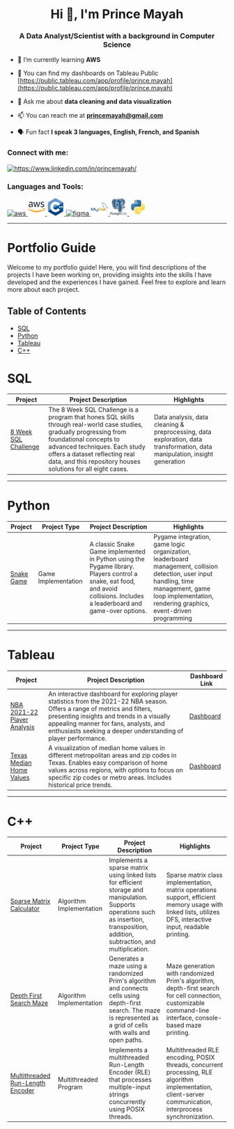 <h1 align="center">Hi 👋, I'm Prince Mayah</h1>
<h3 align="center">A Data Analyst/Scientist with a background in Computer Science</h3>

- 🌱 I’m currently learning **AWS**

- 🔭 You can find my dashboards on Tableau Public [https://public.tableau.com/app/profile/prince.mayah](https://public.tableau.com/app/profile/prince.mayah)

- 💬 Ask me about **data cleaning and data visualization**

- 📫 You can reach me at **princemayah@gmail.com**

- 🗣️ Fun fact **I speak 3 languages, English, French, and Spanish**

<h3 align="left">Connect with me:</h3>
<p align="left">
<a href="https://www.linkedin.com/in/princemayah" target="blank"><img align="center" src="https://raw.githubusercontent.com/rahuldkjain/github-profile-readme-generator/master/src/images/icons/Social/linked-in-alt.svg" alt="https://www.linkedin.com/in/princemayah/" height="30" width="40" /></a>
</p>

<h3 align="left">Languages and Tools:</h3>
<p align="left"> <a href="https://www.tableau.com" target="_blank" rel="noreferrer"> <img src="https://www.tableau.com/sites/default/files/2022-04/TableauLogo_RGB.png" alt="aws" width="90" height="30"/> </a> <a href="https://aws.amazon.com" target="_blank" rel="noreferrer"> <img src="https://raw.githubusercontent.com/devicons/devicon/master/icons/amazonwebservices/amazonwebservices-original-wordmark.svg" alt="aws" width="40" height="40"/> </a> <a href="https://www.w3schools.com/cpp/" target="_blank" rel="noreferrer"> <img src="https://raw.githubusercontent.com/devicons/devicon/master/icons/cplusplus/cplusplus-original.svg" alt="cplusplus" width="40" height="40"/> </a> <a href="https://www.figma.com/" target="_blank" rel="noreferrer"> <img src="https://www.vectorlogo.zone/logos/figma/figma-icon.svg" alt="figma" width="40" height="40"/> </a> <a href="https://www.mysql.com/" target="_blank" rel="noreferrer"> <img src="https://raw.githubusercontent.com/devicons/devicon/master/icons/mysql/mysql-original-wordmark.svg" alt="mysql" width="40" height="40"/> </a> <a href="https://www.postgresql.org" target="_blank" rel="noreferrer"> <img src="https://raw.githubusercontent.com/devicons/devicon/master/icons/postgresql/postgresql-original-wordmark.svg" alt="postgresql" width="40" height="40"/> </a> <a href="https://www.python.org" target="_blank" rel="noreferrer"> <img src="https://raw.githubusercontent.com/devicons/devicon/master/icons/python/python-original.svg" alt="python" width="40" height="40"/> </a> </p>

---

# Portfolio Guide

Welcome to my portfolio guide! Here, you will find descriptions of the projects I have been working on, providing insights into the skills I have developed and the experiences I have gained. Feel free to explore and learn more about each project.

## Table of Contents

- [SQL](#sql)
- [Python](#python)
- [Tableau](#tableau)
- [C++](#c)

# SQL

| Project | Project Description | Highlights | 
|---|---|---|
| [8 Week SQL Challenge](https://github.com/princemayah/8-Week-SQL-Challenge) | The 8 Week SQL Challenge is a program that hones SQL skills through real-world case studies, gradually progressing from foundational concepts to advanced techniques. Each study offers a dataset reflecting real data, and this repository houses solutions for all eight cases. | Data analysis, data cleaning & preprocessing, data exploration, data transformation, data manipulation, insight generation |

---

# Python

| Project | Project Type | Project Description | Highlights | 
|---|---|---|---|
| [Snake Game](https://github.com/princemayah/Snake-Game) | Game Implementation | A classic Snake Game implemented in Python using the Pygame library. Players control a snake, eat food, and avoid collisions. Includes a leaderboard and game-over options. | Pygame integration, game logic organization, leaderboard management, collision detection, user input handling, time management, game loop implementation, rendering graphics, event-driven programming |

---

# Tableau

| Project | Project Description | Dashboard Link | 
|---|---|---|
| [NBA 2021-22 Player Analysis](https://github.com/princemayah/NBA-2021-22-Player-Analysis) | An interactive dashboard for exploring player statistics from the 2021-22 NBA season. Offers a range of metrics and filters, presenting insights and trends in a visually appealing manner for fans, analysts, and enthusiasts seeking a deeper understanding of player performance. | [Dashboard](https://public.tableau.com/app/profile/prince.mayah/viz/NBA2021-22PlayerAnalysis/NBA2021-2022) |
| [Texas Median Home Values](https://github.com/princemayah/Texas-Median-Home-Values) | A visualization of median home values in different metropolitan areas and zip codes in Texas.  Enables easy comparison of home values across regions, with options to focus on specific zip codes or metro areas. Includes historical price trends. | [Dashboard](https://public.tableau.com/app/profile/prince.mayah/viz/TexasMedianHomeValues/Dashboard) |

---

# C++

| Project | Project Type | Project Description | Highlights | 
|---|---|---|---|
| [Sparse Matrix Calculator](https://github.com/princemayah/Sparse-Martrix-Calculator) | Algorithm Implementation | Implements a sparse matrix using linked lists for efficient storage and manipulation. Supports operations such as insertion, transposition, addition, subtraction, and multiplication. | Sparse matrix class implementation, matrix operations support, efficient memory usage with linked lists, utilizes DFS, interactive input, readable printing. |
| [Depth First Search Maze](https://github.com/princemayah/Depth-First-Search-Maze) | Algorithm Implementation | Generates a maze using a randomized Prim's algorithm and connects cells using depth-first search. The maze is represented as a grid of cells with walls and open paths. | Maze generation with randomized Prim's algorithm, depth-first search for cell connection, customizable command-line interface, console-based maze printing. |
| [Multithreaded Run-Length Encoder](https://github.com/princemayah/Multithreaded-Run-Length-Encoder) | Multithreaded Program | Implements a multithreaded Run-Length Encoder (RLE) that processes multiple-input strings concurrently using POSIX threads. | Multithreaded RLE encoding, POSIX threads, concurrent processing, RLE algorithm implementation, client-server communication, interprocess synchronization. |

